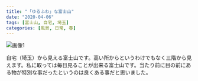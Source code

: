 ```yaml
---
title: "「ゆるふわ」な富士山"
date: "2020-04-06"
tags: [富士山, 自宅, 埼玉]
categories: [風景, 日常, 春]
---
```


![画像1](https://assets.st-note.com/production/uploads/images/22334524/picture_pc_a7044defc8d71950a5266ea1f03a03e9.jpg)

自宅（埼玉）から見える富士山です。高い所からというわけでもなく三階から見えます。私に取っては毎日見ることが出来る富士山です。当たり前に目の前にある物が特別な事だったというのは良くある事だと思いました。
